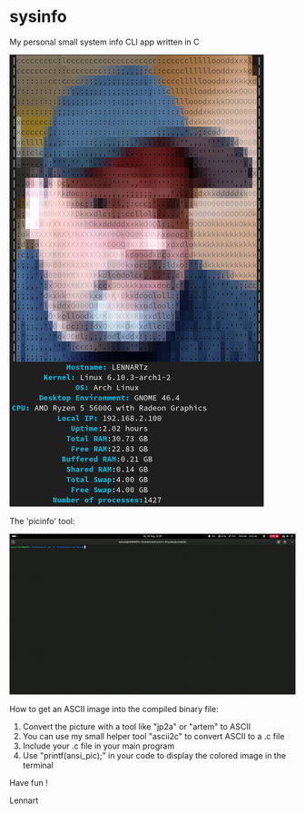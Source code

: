 # sysinfo
My personal small system info CLI app written in C

<img src="sysinfo.png" alt="screenshot"></img>

The 'picinfo' tool:

<img src="output.gif" alt="picinfo-screenshot"></img>

How to get an ASCII image into the compiled binary file:
1. Convert the picture with a tool like "jp2a" or "artem" to ASCII
2. You can use my small helper tool "ascii2c" to convert ASCII to a .c file
3. Include your .c file in your main program
4. Use "printf(ansi_pic);" in your code to display the colored image in the terminal

Have fun !

Lennart
